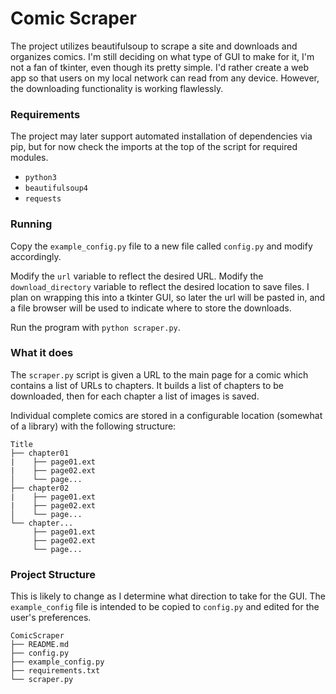 # Comic Scraper

The project utilizes beautifulsoup to scrape a site and downloads and organizes comics. I'm still deciding on what type of GUI to make for it,
I'm not a fan of tkinter, even though its pretty simple. I'd rather create a web app so that users on my local network can read from any device.
However, the downloading functionality is working flawlessly.

### Requirements

The project may later support automated installation of dependencies via pip, but for now check the imports at the top of the script for required modules.

* `python3`
* `beautifulsoup4`
* `requests`

### Running

Copy the `example_config.py` file to a new file called `config.py` and modify accordingly.

Modify the `url` variable to reflect the desired URL. Modify the `download_directory` variable to reflect the desired location to save files. I plan on wrapping this into a tkinter GUI, so later the url will be pasted in, and a file browser will be used to indicate where to store the downloads.

Run the program with `python scraper.py`.

### What it does
The `scraper.py` script is given a URL to the main page for a comic which contains a list of URLs to chapters.
It builds a list of chapters to be downloaded, then for each chapter a list of images is saved.

Individual complete comics are stored in a configurable location (somewhat of a library) with the following structure:
```
Title
├── chapter01
|    ├── page01.ext
|    ├── page02.ext
│    └── page...
├── chapter02
|    ├── page01.ext
|    ├── page02.ext
│    └── page...
└── chapter...
     ├── page01.ext
     ├── page02.ext
     └── page...
```

### Project Structure
This is likely to change as I determine what direction to take for the GUI. The `example_config` file is intended to be copied to `config.py` and
edited for the user's preferences.

```
ComicScraper
├── README.md
├── config.py
├── example_config.py
├── requirements.txt
└── scraper.py
```
